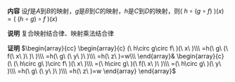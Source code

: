 **内容**
设$f$是$A$到$B$的映射，$g$是$B$到$C$的映射，$h$是$C$到$D$的映射，则$(\ h\circ(g\circ f)\ )(x)
=(\ (h\circ g)\circ f\ )(x)$

**说明**
复合映射结合律、映射乘法结合律

**证明**
$\begin{array}{cc}
\begin{array}{c}
(\ h\circ g\circ f\ )(\ x\ )\\\ 
=h(\ g\ (\ f(\ x\ )\ )\ )\\\ 
=h(\ g\ (\ y\ )\ )\\\ 
=h(\ z\ )=w\\\ 
\end{array}&
\begin{array}{c}
(\ (\ h\circ g\ )\circ f\ )(\ x\ )\\\ 
=(\ h\circ g\ )(\ f(\ x\ )\ )\\\ 
=(\ h\circ g\ )(\ y\ )\\\ 
=h(\ g\ (\ y\ )\ )\\\ 
=h(\ z\ )=w
\end{array}
\end{array}$
